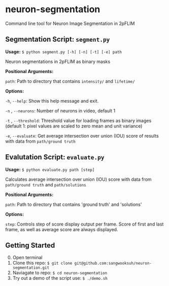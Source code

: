 # neuron-segmentation
Command line tool for Neuron Image Segmentation in 2pFLIM

## Segmentation Script: `segment.py`

**Usage:** `$ python segment.py [-h] [-n] [-t] [-e] path`

Neuron segmentations in 2pFLIM as binary masks

**Positional Arguments:**

  `path`:               Path to directory that contains `intensity/` and `lifetime/`

**Options:**

  `-h`, `--help`:         Show this help message and exit.
  
  `-n` , `--neurons`:     Number of neurons in video, default 1
  
  `-t` , `--threshold`:   Threshold value for loading frames as binary images (default 1: pixel values are scaled to zero mean and unit variance)
                     
  `-e`, `--evaluate`:     Get average intersection over union (IOU) score of results with data from `path/ground truth`

## Evalutation  Script: `evaluate.py`

**Usage:** `$ python evaluate.py path [step]`

Calculates average intersection over union (IOU) score with data from `path/ground truth` and  `path/solutions`

**Positional Arguments:**

  `path`:               Path to directory that contains 'ground truth' and 'solutions'

**Options:**

  `step`: Controls step of score display output per frame. Score of first and last frame, as well as average score are always displayed.

## Getting Started

0. Open terminal
1. Clone this repo: `$ git clone git@github.com:sangwooksuh/neuron-segmentation.git`
2. Naviagate to repo: `$ cd neuron-segmentation`
3. Try out a demo of the script use: `$ ./demo.sh`

